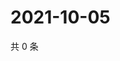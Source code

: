 # 2021-10-05

共 0 条

<!-- BEGIN WEIBO -->
<!-- 最后更新时间 Tue Oct 05 2021 15:13:53 GMT+0800 (China Standard Time) -->

<!-- END WEIBO -->
